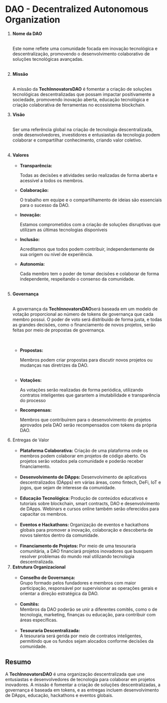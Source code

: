 # DAO - Decentralized Autonomous Organization

<ol>
    <li><strong>Nome da DAO</strong><br/><br/><p>Este nome reflete uma comunidade focada em inovação tecnológica e descentralização, promovendo o desenvolvimento colaborativo de soluções tecnológicas avançadas.</p></li><br/>
    <li><strong>Missão</strong><br/><br/><p>A missão da <strong>TechInnovatorsDAO</strong> é fomentar a criação de soluções tecnológicas descentralizadas que possam impactar positivamente a sociedade, promovendo inovação aberta, educação tecnológica e criação colaborativa de ferramentas no ecossistema blockchain.</p></li>
    <li><strong>Visão</strong><br/><br/><p>Ser uma referência global na criação de tecnologia descentralizada, onde desenvolvedores, investidores e entusiastas da tecnologia podem colaborar e compartilhar conhecimento, criando valor coletivo.</p></li><br/>
    <li><strong>Valores</strong><br/><br/>
    <ul>
        <li><strong>	Transparência:</strong><p>Todas as decisões e atividades serão realizadas de forma aberta e acessível a todos os membros.</p></li>
        <li><strong>Colaboração:</strong><p>O trabalho em equipe e o compartilhamento de ideias são essenciais para o sucesso da DAO.</p></li>
        <li><strong>	Inovação:</strong><p>Estamos comprometidos com a criação de soluções disruptivas que utilizam as últimas tecnologias disponíveis</p></li>
        <li><strong>	Inclusão:</strong><p>Acreditamos que todos podem contribuir, independentemente de sua origem ou nível de experiência.</p></li>
        <li><strong>	Autonomia:</strong><p>Cada membro tem o poder de tomar decisões e colaborar de forma independente, respeitando o consenso da comunidade.</p></li>
    </ul>
    </li><br/>
    <li><strong>Governança</strong><br/><br/><p>A governança da <strong>TechInnovatorsDAO</strong>será baseada em um modelo de votação proporcional ao número de tokens de governança que cada membro possui. O poder de voto será distribuído de forma justa, e todas as grandes decisões, como o financiamento de novos projetos, serão feitas por meio de propostas de governança.</p><br/><br/>
    <ul>
        <li><strong>	Propostas:</strong><p>Membros podem criar propostas para discutir novos projetos ou mudanças nas diretrizes da DAO.</p></li><br/>
        <li><strong>Votações:</strong><p>As votações serão realizadas de forma periódica, utilizando contratos inteligentes que garantem a imutabilidade e transparência do processo</p></li>
        <li><strong>Recompensas:</strong><p>Membros que contribuírem para o desenvolvimento de projetos aprovados pela DAO serão recompensados com tokens da própria DAO.</p></li>
    </ul>
    </li>
    <li>
    Entregas de Valor<br/><br/>
    <ul>
        <li><strong>	Plataforma Colaborativa:</strong> Criação de uma plataforma onde os membros podem colaborar em projetos de código aberto. Os projetos serão votados pela comunidade e poderão receber financiamento.</li><br/>
        <li><strong>	Desenvolvimento de DApps: </strong>Desenvolvimento de aplicativos descentralizados (DApps) em várias áreas, como fintech, DeFi, IoT e jogos, que sejam de interesse da comunidade.</li><br/>
        <li><strong>Educação Tecnológica: </strong> Produção de conteúdos educativos e tutoriais sobre blockchain, smart contracts, DAO e desenvolvimento de DApps. Webinars e cursos online também serão oferecidos para capacitar os membros.</li><br/>
        <li><strong>	Eventos e Hackathons: </strong> Organização de eventos e hackathons globais para promover a inovação, colaboração e descoberta de novos talentos dentro da comunidade.</li><br/>
        <li><strong>	Financiamento de Projetos: </strong>Por meio de uma tesouraria comunitária, a DAO financiará projetos inovadores que busquem resolver problemas do mundo real utilizando tecnologia descentralizada.</li>
    </ul>
    </li>
    <li>
    <strong>Estrutura Organizacional</strong><br/><br/>
    <ul>
        <li><strong>Conselho de Governança: </strong> <br/>Grupo formado pelos fundadores e membros com maior participação, responsável por supervisionar as operações gerais e orientar a direção estratégica da DAO.</li><br/>
        <li><strong>	Comitês:</strong><br/> Membros da DAO poderão se unir a diferentes comitês, como o de tecnologia, marketing, finanças ou educação, para contribuir com áreas específicas.</li><br/>
        <li><strong>	Tesouraria Descentralizada:</strong><br/>A tesouraria será gerida por meio de contratos inteligentes, permitindo que os fundos sejam alocados conforme decisões da comunidade.</li>
    </ul>
    </li>
</ol>

## Resumo

<p>
  A <strong>TechInnovatorsDAO</strong> 
  é uma organização descentralizada que une entusiastas e desenvolvedores de tecnologia para colaborar em projetos inovadores. A missão é fomentar a criação de soluções descentralizadas, a governança é baseada em tokens, e as entregas incluem desenvolvimento de DApps, educação, hackathons e eventos globais.
</p>